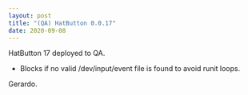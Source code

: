 ```yaml
---
layout: post
title: "(QA) HatButton 0.0.17"
date: 2020-09-08
---
```


HatButton 17 deployed to QA.
 * Blocks if no valid /dev/input/event file is found to avoid runit loops.

Gerardo.

